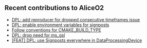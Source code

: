 ## Recent contributions to AliceO2
- [DPL: add reproducer for dropped consecutive timeframes issue](https://github.com/AliceO2Group/AliceO2/pull/12926)
- [DPL: enable environment variables for signposts](https://github.com/AliceO2Group/AliceO2/pull/12893)
- [Follow conventions for CMAKE_BUILD_TYPE](https://github.com/AliceO2Group/AliceO2/pull/12886)
- [DPL: drop need for ms_gsl](https://github.com/AliceO2Group/AliceO2/pull/12884)
- [[FEAT] DPL: use Signposts everywhere in DataProcessingDevice](https://github.com/AliceO2Group/AliceO2/pull/12868)
